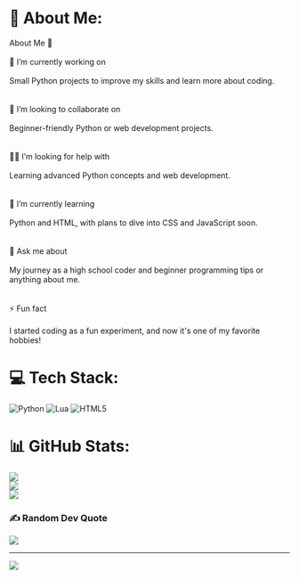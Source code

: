 

# 💫 About Me:
About Me 🌟<br><br>🔭 I’m currently working on<br><br>Small Python projects to improve my skills and learn more about coding.<br><br><br>🤝 I’m looking to collaborate on<br><br>Beginner-friendly Python or web development projects.<br><br><br>🧑‍💻 I’m looking for help with<br><br>Learning advanced Python concepts and web development.<br><br><br>🌱 I’m currently learning<br><br>Python and HTML, with plans to dive into CSS and JavaScript soon.<br><br><br>💬 Ask me about<br><br>My journey as a high school coder and beginner programming tips or anything about me.<br><br><br>⚡ Fun fact<br><br>I started coding as a fun experiment, and now it's one of my favorite hobbies!<br>


# 💻 Tech Stack:
![Python](https://img.shields.io/badge/python-3670A0?style=for-the-badge&logo=python&logoColor=ffdd54) ![Lua](https://img.shields.io/badge/lua-%232C2D72.svg?style=for-the-badge&logo=lua&logoColor=white) ![HTML5](https://img.shields.io/badge/html5-%23E34F26.svg?style=for-the-badge&logo=html5&logoColor=white)
# 📊 GitHub Stats:
![](https://github-readme-stats.vercel.app/api?username=Aarav256&theme=dark&hide_border=false&include_all_commits=false&count_private=false)<br/>
![](https://github-readme-streak-stats.herokuapp.com/?user=Aarav256&theme=dark&hide_border=false)<br/>
![](https://github-readme-stats.vercel.app/api/top-langs/?username=Aarav256&theme=dark&hide_border=false&include_all_commits=false&count_private=false&layout=compact)

### ✍️ Random Dev Quote
![](https://quotes-github-readme.vercel.app/api?type=horizontal&theme=radical)

---
[![](https://visitcount.itsvg.in/api?id=Aarav256&icon=10&color=9)](https://visitcount.itsvg.in)
